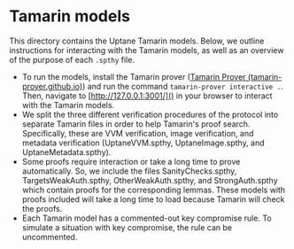 # Tamarin models

This directory contains the Uptane Tamarin models. Below, we outline instructions for interacting with the Tamarin models, as well as an overview of the purpose of each `.spthy` file.

* To run the models, install the Tamarin prover ([Tamarin Prover (tamarin-prover.github.io)](https://tamarin-prover.github.io/)) and run the command `tamarin-prover interactive .`. Then, navigate to [http://127.0.0.1:3001/]() in your browser to interact with the Tamarin models.
* We split the three different verification procedures of the protocol into separate Tamarin files in order to help Tamarin's proof search. Specifically, these are VVM verification, image verification, and metadata verification (UptaneVVM.spthy, UptaneImage.spthy, and UptaneMetadata.spthy).
* Some proofs require interaction or take a long time to prove automatically. So, we include the files SanityChecks.spthy, TargetsWeakAuth.spthy, OtherWeakAuth.spthy, and StrongAuth.spthy which contain proofs for the corresponding lemmas. These models with proofs included will take a long time to load because Tamarin will check the proofs.
* Each Tamarin model has a commented-out key compromise rule. To simulate a situation with key compromise, the rule can be uncommented.
